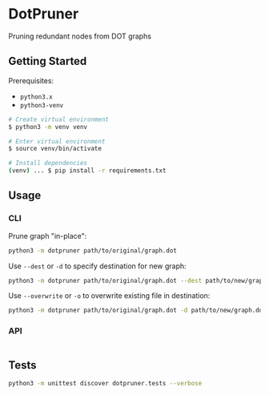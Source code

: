 # DotPruner
Pruning redundant nodes from DOT graphs

## Getting Started

Prerequisites:
* `python3.x`
* `python3-venv`

```bash
# Create virtual environment
$ python3 -m venv venv

# Enter virtual environment
$ source venv/bin/activate

# Install dependencies
(venv) ... $ pip install -r requirements.txt
```

## Usage

### CLI

Prune graph "in-place":
```bash
python3 -m dotpruner path/to/original/graph.dot
```

Use `--dest` or `-d` to specify destination for new graph:
```bash
python3 -m dotpruner path/to/original/graph.dot --dest path/to/new/graph.dot
```

Use `--overwrite` or `-o` to overwrite existing file in destination:
```bash
python3 -m dotpruner path/to/original/graph.dot -d path/to/new/graph.dot --overwrite
```

### API
```python

```


## Tests
```bash
python3 -m unittest discover dotpruner.tests --verbose
```